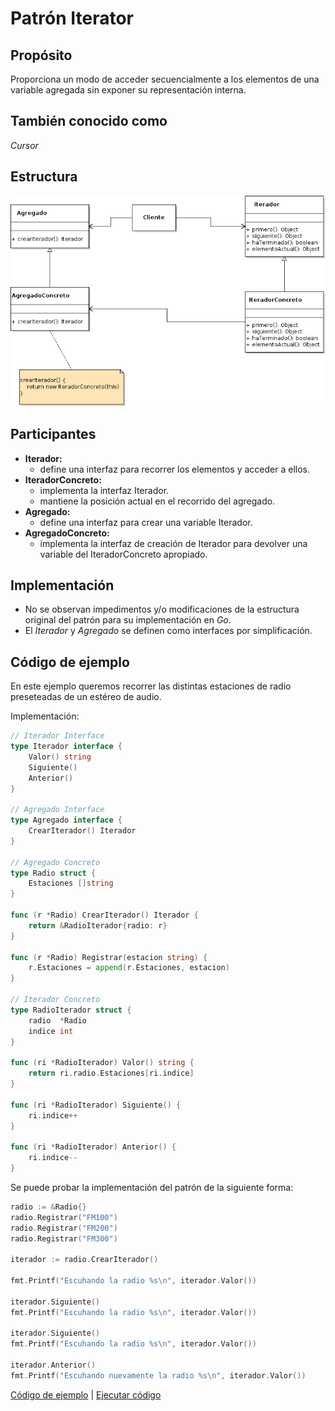 # Patrón Iterator

## Propósito

Proporciona un modo de acceder secuencialmente a los elementos de una variable agregada sin exponer su representación interna.

## También conocido como

_Cursor_

## Estructura

![](/assets/uml/iterator.png)

## Participantes

* **Iterador:**
  * define una interfaz para recorrer los elementos y acceder a ellos.
* **IteradorConcreto:**
  * implementa la interfaz Iterador.
  * mantiene la posición actual en el recorrido del agregado.
* **Agregado:**
  * define una interfaz para crear una variable Iterador.
* **AgregadoConcreto:**
  * implementa la interfaz de creación de Iterador para devolver una variable del IteradorConcreto apropiado.

## Implementación

- No se observan impedimentos y/o modificaciones de la estructura original del patrón para su implementación en _Go_.
- El _Iterador_ y _Agregado_ se definen como interfaces por simplificación.

## Código de ejemplo

En este ejemplo queremos recorrer las distintas estaciones de radio preseteadas de un estéreo de audio.

Implementación:

```go
// Iterador Interface
type Iterador interface {
    Valor() string
    Siguiente()
    Anterior()
}

// Agregado Interface
type Agregado interface {
    CrearIterador() Iterador
}

// Agregado Concreto
type Radio struct {
    Estaciones []string
}

func (r *Radio) CrearIterador() Iterador {
    return &RadioIterador{radio: r}
}

func (r *Radio) Registrar(estacion string) {
    r.Estaciones = append(r.Estaciones, estacion)
}

// Iterador Concreto
type RadioIterador struct {
    radio  *Radio
    indice int
}

func (ri *RadioIterador) Valor() string {
    return ri.radio.Estaciones[ri.indice]
}

func (ri *RadioIterador) Siguiente() {
    ri.indice++
}

func (ri *RadioIterador) Anterior() {
    ri.indice--
}
```

Se puede probar la implementación del patrón de la siguiente forma:

```go
radio := &Radio{}
radio.Registrar("FM100")
radio.Registrar("FM200")
radio.Registrar("FM300")

iterador := radio.CrearIterador()

fmt.Printf("Escuhando la radio %s\n", iterador.Valor())

iterador.Siguiente()
fmt.Printf("Escuhando la radio %s\n", iterador.Valor())

iterador.Siguiente()
fmt.Printf("Escuhando la radio %s\n", iterador.Valor())

iterador.Anterior()
fmt.Printf("Escuhando nuevamente la radio %s\n", iterador.Valor())
```

[Código de ejemplo](https://github.com/danielspk/designpatternsingo/tree/master/patrones/comportamiento/iterator) | [Ejecutar código](https://play.golang.org/p/qpY_F7wrd6u)
